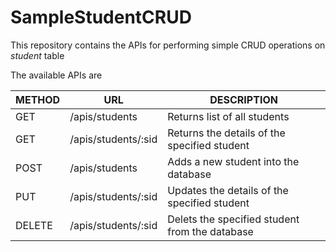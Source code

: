 
# SampleStudentCRUD

This repository contains the APIs for performing simple CRUD operations on *student* table

The available APIs are

| METHOD | URL                 | DESCRIPTION                                    |
| ------ | ------------------- | ---------------------------------------------- |
| GET    | /apis/students      | Returns list of all students                   |
| GET    | /apis/students/:sid | Returns the details of the specified student   |
| POST   | /apis/students      | Adds a new student into the database           |
| PUT    | /apis/students/:sid | Updates the details of the specified student   |
| DELETE | /apis/students/:sid | Delets the specified student from the database |

